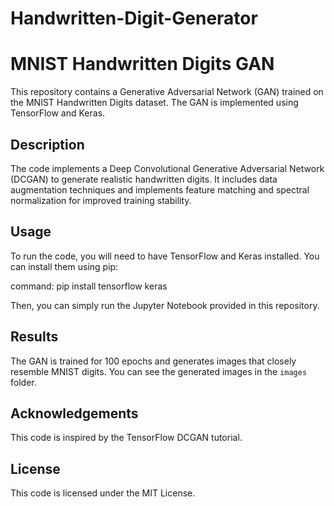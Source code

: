 # Handwritten-Digit-Generator

# MNIST Handwritten Digits GAN

This repository contains a Generative Adversarial Network (GAN) trained on the MNIST Handwritten Digits dataset. The GAN is implemented using TensorFlow and Keras.

## Description

The code implements a Deep Convolutional Generative Adversarial Network (DCGAN) to generate realistic handwritten digits. It includes data augmentation techniques and implements feature matching and spectral normalization for improved training stability.

## Usage

To run the code, you will need to have TensorFlow and Keras installed. You can install them using pip:

command: pip install tensorflow keras

Then, you can simply run the Jupyter Notebook provided in this repository.

## Results

The GAN is trained for 100 epochs and generates images that closely resemble MNIST digits. You can see the generated images in the `images` folder.

## Acknowledgements

This code is inspired by the TensorFlow DCGAN tutorial.

## License

This code is licensed under the MIT License.
